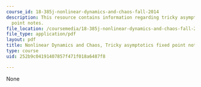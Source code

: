 ```yaml
---
course_id: 18-385j-nonlinear-dynamics-and-chaos-fall-2014
description: This resource contains information regarding tricky asymptotics fixed
  point notes.
file_location: /coursemedia/18-385j-nonlinear-dynamics-and-chaos-fall-2014/252b9c04191407857f471f018a6487f8_MIT18_385JF14_Tricky_Point.pdf
file_type: application/pdf
layout: pdf
title: Nonlinear Dynamics and Chaos, Tricky asymptotics fixed point notes
type: course
uid: 252b9c04191407857f471f018a6487f8

---
```

None